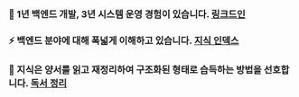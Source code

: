 ### 👯  1년 백엔드 개발, 3년 시스템 운영 경험이 있습니다. [링크드인](https://www.linkedin.com/in/mj-bae/)
### ⚡  백엔드 분야에 대해 폭넓게 이해하고 있습니다. [지식 인덱스](https://studynote.oopy.io/)
### 🌱  지식은 양서를 읽고 재정리하여 구조화된 형태로 습득하는 방법을 선호합니다. [독서 정리](https://studynote.oopy.io/books/)
